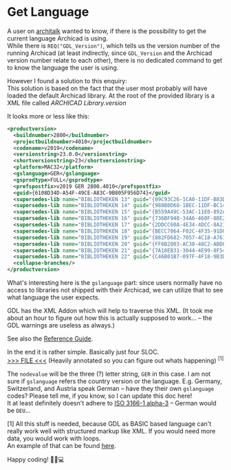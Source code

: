 # Get Language

A user on [architalk](https://archicad-talk.graphisoft.com/viewtopic.php?f=6&t=68666&p=306187#p306187) wanted to know, if there is the possibility to get the current language Archicad is using.  
While there is `REQ("GDL_Version")`, which tells us the version number of the running Archicad (at least indirectly, since `GDL_Version` and the Archicad version number relate to each other), there is no dedicated command to get to know the language the user is using.

However I found a solution to this enquiry:  
This solution is based on the fact that the user most probably will have loaded the default Archicad library.
At the root of the provided library is a XML file called _ARCHICAD Library.version_

It looks more or less like this:
```xml
<productversion>
  <buildnumber>2800</buildnumber>
  <projectbuildnumber>4010</projectbuildnumber>
  <codename>v2019</codename>
  <versionstring>23.0.0</versionstring>
  <shortversionstring>23</shortversionstring>
  <platform>MAC32</platform>
  <gslanguage>GER</gslanguage>
  <gsprodtype>FULL</gsprodtype>
  <prefspostfix>v2019 GER 2800.4010</prefspostfix>
  <guid>{6108D34D-A54F-49CE-A83C-9B805F956D74}</guid>
  <supersedes-lib name="BIBLIOTHEKEN 13" guid="{09C93C26-1CA0-11DF-B83D-B3B556D89593}"/>
  <supersedes-lib name="BIBLIOTHEKEN 14" guid="{988B0D68-1BEC-11DF-BC14-569455D89593}"/>
  <supersedes-lib name="BIBLIOTHEKEN 15" guid="{B559A49C-53AC-11E0-892A-2609DFD72085}"/>
  <supersedes-lib name="BIBLIOTHEKEN 16" guid="{736BF948-34A6-460F-8BE2-80AF101776B5}"/>
  <supersedes-lib name="BIBLIOTHEKEN 17" guid="{2DDCC60A-4E34-4DCC-8A21-C099C89DC870}"/>
  <supersedes-lib name="BIBLIOTHEKEN 18" guid="{BECC7064-F02C-4F35-91D0-613E6BD8D5DA}"/>
  <supersedes-lib name="BIBLIOTHEKEN 19" guid="{882FD682-7057-4C18-A761-40544EB588AD}"/>
  <supersedes-lib name="BIBLIOTHEKEN 20" guid="{FF6B2803-AC38-48C2-ABD6-6D56DD453444}"/>
  <supersedes-lib name="BIBLIOTHEKEN 21" guid="{7A18EB31-3044-4E99-8F54-B6CB16B6CE88}"/>
  <supersedes-lib name="BIBLIOTHEKEN 22" guid="{C46B01B7-097F-4F18-9B3D-71413F211E37}"/>
  <collapse-branches/>
</productversion>
```

What's interesting here is the `gslanguage` part: since users normally have no access to libraries not shipped with their Archicad, we can utilize that to see what language the user expects.

GDL has the XML Addon which will help to traverse this XML.
(It took me about an hour to figure out how this is actually supposed to work... – the GDL warnings are useless as always.)

See also the [Reference Guide](http://gdl.graphisoft.com/reference-guide/gdl-xml-extension).

In the end it is rather simple. Basically just four SLOC.  
[>>> FILE <<<](1d.gdl) 
(Heavily annotated so you can figure out whats happening) <sup>[1]</sup>

The `nodevalue` will be the three (?) letter string, `GER` in this case. I am not sure if `gslanguage` refers the country version or the language. E.g. Germany, Switzerland, and Austria speak German – have they their own `gslanguage` codes? Please tell me, if you know, so I can update this doc here!  
It at least definitely doesn't adhere to [ISO 3166-1 alpha-3](https://en.wikipedia.org/wiki/ISO_3166-1_alpha-3) – German would be `DEU`...


[1] All this stuff is needed, because GDL as BASIC based language can't really work well with structured markup like XML. If you would need more data, you would work with loops.  
An example of that can be found [here](http://gdl.graphisoft.com/tips-and-tricks/how-to-use-the-gdl-xml-add-on).


Happy coding! 👋🏻💻
